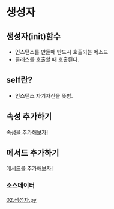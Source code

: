 # 생성자
## 생성자(init)함수
- 인스턴스를 만들때 반드시 호출되는 메소드
- 클래스를 호출할 때 호출된다.
## self란?
- 인스턴스 자기자신을 뜻함.
## 속성 추가하기
[속성을 추가해보자!](../code/01.클래스_만들기.py)

## 메서드 추가하기
[메서드를 추가해보자!]((../code/01.클래스_만들기.py))

### 소스데이터
[02.생성자.py](../code/02.생성자.py)